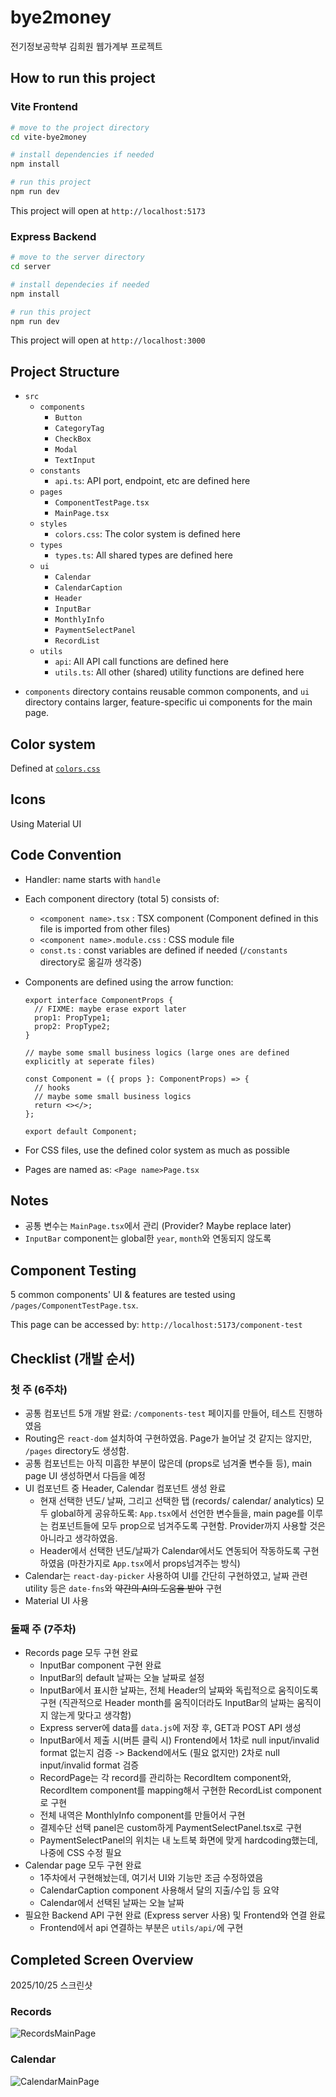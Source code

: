 # bye2money

전기정보공학부 김희원 웹가계부 프로젝트

## How to run this project

### Vite Frontend

```bash
# move to the project directory
cd vite-bye2money

# install dependencies if needed
npm install

# run this project
npm run dev
```

This project will open at `http://localhost:5173`

### Express Backend

```bash
# move to the server directory
cd server

# install dependecies if needed
npm install

# run this project
npm run dev
```

This project will open at `http://localhost:3000`

## Project Structure

- `src`
  - `components`
    - `Button`
    - `CategoryTag`
    - `CheckBox`
    - `Modal`
    - `TextInput`
  - `constants`
    - `api.ts`: API port, endpoint, etc are defined here
  - `pages`
    - `ComponentTestPage.tsx`
    - `MainPage.tsx`
  - `styles`
    - `colors.css`: The color system is defined here
  - `types`
    - `types.ts`: All shared types are defined here
  - `ui`
    - `Calendar`
    - `CalendarCaption`
    - `Header`
    - `InputBar`
    - `MonthlyInfo`
    - `PaymentSelectPanel`
    - `RecordList`
  - `utils`
    - `api`: All API call functions are defined here
    - `utils.ts`: All other (shared) utility functions are defined here

* `components` directory contains reusable common components, and `ui` directory contains larger, feature-specific ui components for the main page.

## Color system

Defined at [`colors.css`](/vite-bye2money/src/styles/colors.css)

## Icons

Using Material UI

## Code Convention

- Handler: name starts with `handle`
- Each component directory (total 5) consists of:
  - `<component name>.tsx` : TSX component (Component defined in this file is imported from other files)
  - `<component name>.module.css` : CSS module file
  - `const.ts` : const variables are defined if needed (`/constants` directory로 옮길까 생각중)
- Components are defined using the arrow function:

  ```tsx
  export interface ComponentProps {
  	// FIXME: maybe erase export later
  	prop1: PropType1;
  	prop2: PropType2;
  }

  // maybe some small business logics (large ones are defined explicitly at seperate files)

  const Component = ({ props }: ComponentProps) => {
  	// hooks
  	// maybe some small business logics
  	return <></>;
  };

  export default Component;
  ```

- For CSS files, use the defined color system as much as possible
- Pages are named as: `<Page name>Page.tsx`

## Notes

- 공통 변수는 `MainPage.tsx`에서 관리 (Provider? Maybe replace later)
- `InputBar` component는 global한 `year`, `month`와 연동되지 않도록

## Component Testing

5 common components' UI & features are tested using `/pages/ComponentTestPage.tsx`.

This page can be accessed by: `http://localhost:5173/component-test`

## Checklist (개발 순서)

### 첫 주 (6주차)

- 공통 컴포넌트 5개 개발 완료: `/components-test` 페이지를 만들어, 테스트 진행하였음
- Routing은 `react-dom` 설치하여 구현하였음. Page가 늘어날 것 같지는 않지만, `/pages` directory도 생성함.
- 공통 컴포넌트는 아직 미흡한 부분이 많은데 (props로 넘겨줄 변수들 등), main page UI 생성하면서 다듬을 예정
- UI 컴포넌트 중 Header, Calendar 컴포넌트 생성 완료
  - 현재 선택한 년도/ 날짜, 그리고 선택한 탭 (records/ calendar/ analytics) 모두 global하게 공유하도록: `App.tsx`에서 선언한 변수들을, main page를 이루는 컴포넌트들에 모두 prop으로 넘겨주도록 구현함. Provider까지 사용할 것은 아니라고 생각하였음.
  - Header에서 선택한 년도/날짜가 Calendar에서도 연동되어 작동하도록 구현하였음 (마찬가지로 `App.tsx`에서 props넘겨주는 방식)
- Calendar는 `react-day-picker` 사용하여 UI를 간단히 구현하였고, 날짜 관련 utility 등은 `date-fns`와 ~~약간의 AI의 도움을 받아~~ 구현
- Material UI 사용

### 둘째 주 (7주차)

- Records page 모두 구현 완료
  - InputBar component 구현 완료
  - InputBar의 default 날짜는 오늘 날짜로 설정
  - InputBar에서 표시한 날짜는, 전체 Header의 날짜와 독립적으로 움직이도록 구현 (직관적으로 Header month를 움직이더라도 InputBar의 날짜는 움직이지 않는게 맞다고 생각함)
  - Express server에 data를 `data.js`에 저장 후, GET과 POST API 생성
  - InputBar에서 제출 시(버튼 클릭 시) Frontend에서 1차로 null input/invalid format 없는지 검증 -> Backend에서도 (필요 없지만) 2차로 null input/invalid format 검증
  - RecordPage는 각 record를 관리하는 RecordItem component와, RecordItem component를 mapping해서 구현한 RecordList component로 구현
  - 전체 내역은 MonthlyInfo component를 만들어서 구현
  - 결제수단 선택 panel은 custom하게 PaymentSelectPanel.tsx로 구현
  - PaymentSelectPanel의 위치는 내 노트북 화면에 맞게 hardcoding했는데, 나중에 CSS 수정 필요
- Calendar page 모두 구현 완료
  - 1주차에서 구현해놨는데, 여기서 UI와 기능만 조금 수정하였음
  - CalendarCaption component 사용해서 달의 지출/수입 등 요약
  - Calendar에서 선택된 날짜는 오늘 날짜
- 필요한 Backend API 구현 완료 (Express server 사용) 및 Frontend와 연결 완료
  - Frontend에서 api 연결하는 부분은 `utils/api/`에 구현

## Completed Screen Overview

2025/10/25 스크린샷

### Records

![RecordsMainPage](./assets/RecordsMainPage.png)

### Calendar

![CalendarMainPage](./assets/CalendarMainPage.png)
